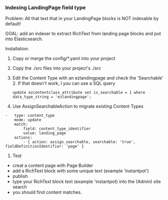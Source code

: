 ### Indexing LandingPage field type

Problem: All that text that in your LandingPage blocks is NOT indexable by default!

GOAL: add an indexer to extract RichText from landing page blocks and put into Elasticsearch. 

Installation:

1. Copy or merge the config/*.yaml into your project
1. Copy the ./src files into your project's ./src
1. Edit the Content Type with an ezlandingpage and check the 'Searchable'
    2. If that doesn't work, I you can use a SQL query
   ```
   update ezcontentclass_attribute set is_searchable = 1 where data_type_string = 'ezlandingpage';
   ```

1. Use AssignSearchableAction to migrate existing Content Types

```
-   type: content_type
    mode: update
    match:
        field: content_type_identifier
        value: landing_page
    actions:
        - { action: assign_searchable, searchable: 'true', fieldDefinitionIdentifier: 'page' }
```

1. Test

* creat a content page with Page Builder
* add a RichText block with some unique text (example 'instantpot')
* publish
* type your RichText block text (example 'instantpot) into the (Admin) site search
* you should find content matches.